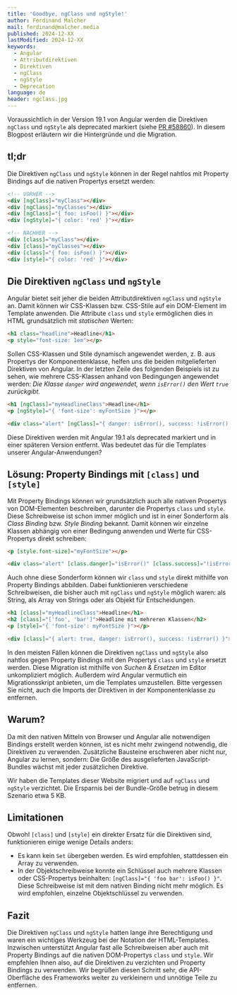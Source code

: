 ```yaml
---
title: 'Goodbye, ngClass und ngStyle!'
author: Ferdinand Malcher
mail: ferdinand@malcher.media
published: 2024-12-XX
lastModified: 2024-12-XX
keywords:
  - Angular
  - Attributdirektiven
  - Direktiven
  - ngClass
  - ngStyle
  - Deprecation
language: de
header: ngclass.jpg
---
```


Voraussichtlich in der Version 19.1 von Angular werden die Direktiven `ngClass` und `ngStyle` als deprecated markiert (siehe [PR #58860](https://github.com/angular/angular/pull/58860)).
In diesem Blogpost erläutern wir die Hintergründe und die Migration.

## tl;dr

Die Direktiven `ngClass` und `ngStyle` können in der Regel nahtlos mit Property Bindings auf die nativen Propertys ersetzt werden:

```html
<!-- VORHER -->
<div [ngClass]="myClass"></div>
<div [ngClass]="myClasses"></div>
<div [ngClass]="{ foo: isFoo() }"></div>
<div [ngStyle]="{ color: 'red' }"></div>

<!-- NACHHER -->
<div [class]="myClass"></div>
<div [class]="myClasses"></div>
<div [class]="{ foo: isFoo() }"></div>
<div [style]="{ color: 'red' }"></div>
```

## Die Direktiven `ngClass` und `ngStyle`

Angular bietet seit jeher die beiden Attributdirektiven `ngClass` und `ngStyle` an.
Damit können wir CSS-Klassen bzw. CSS-Stile auf ein DOM-Element im Template anwenden.
Die Attribute `class` und `style` ermöglichen dies in HTML grundsätzlich mit *statischen* Werten:

```html
<h1 class="headline">Headline</h1>
<p style="font-size: 1em"></p>
```

Sollen CSS-Klassen und Stile dynamisch angewendet werden, z. B. aus Propertys der Komponentenklasse, helfen uns die beiden mitgelieferten Direktiven von Angular. In der letzten Zeile des folgenden Beispiels ist zu sehen, wie mehrere CSS-Klassen anhand von Bedingungen angewendet werden: *Die Klasse `danger` wird angewendet, wenn `isError()` den Wert `true` zurückgibt.* 

```html
<h1 [ngClass]="myHeadlineClass">Headline</h1>
<p [ngStyle]="{ 'font-size': myFontSize }"></p>

<div class="alert" [ngClass]="{ danger: isError(), success: !isError() }"></div>
```

Diese Direktiven werden mit Angular 19.1 als deprecated markiert und in einer späteren Version entfernt.
Was bedeutet das für die Templates unserer Angular-Anwendungen?

## Lösung: Property Bindings mit `[class]` und `[style]`

Mit Property Bindings können wir grundsätzlich auch alle nativen Propertys von DOM-Elementen beschreiben, darunter die Propertys `class` und `style`.
Diese Schreibweise ist schon immer möglich und ist in einer Sonderform als *Class Binding* bzw. *Style Binding* bekannt.
Damit können wir einzelne Klassen abhängig von einer Bedingung anwenden und Werte für CSS-Propertys direkt schreiben:

```html
<p [style.font-size]="myFontSize"></p>

<div class="alert" [class.danger]="isError()" [class.success]="!isError()"></div>
```

Auch ohne diese Sonderform können wir `class` und `style` direkt mithilfe von Property Bindings abbilden.
Dabei funktionieren verschiedene Schreibweisen, die bisher auch mit `ngClass` und `ngStyle` möglich waren: als String, als Array von Strings oder als Objekt für Entscheidungen.

```html
<h1 [class]="myHeadlineClass">Headline</h1>
<h2 [class]="['foo', 'bar']">Headline mit mehreren Klassen</h2>
<p [style]="{ 'font-size': myFontSize }"></p>

<div [class]="{ alert: true, danger: isError(), success: !isError() }"></div>
```

In den meisten Fällen können die Direktiven `ngClass` und `ngStyle` also nahtlos gegen Property Bindings mit den Propertys `class` und `style` ersetzt werden.
Diese Migration ist mithilfe von *Suchen & Ersetzen* im Editor unkompliziert möglich.
Außerdem wird Angular vermutlich ein Migrationsskript anbieten, um die Templates umzustellen.
Bitte vergessen Sie nicht, auch die Imports der Direktiven in der Komponentenklasse zu entfernen.

## Warum?

Da mit den nativen Mitteln von Browser und Angular alle notwendigen Bindings erstellt werden können, ist es nicht mehr zwingend notwendig, die Direktiven zu verwenden.
Zusätzliche Bausteine erschweren aber nicht nur, Angular zu lernen, sondern: Die Größe des ausgelieferten JavaScript-Bundles wächst mit jeder zusätzlichen Direktive.

Wir haben die Templates dieser Website migriert und auf `ngClass` und `ngStyle` verzichtet. Die Ersparnis bei der Bundle-Größe betrug in diesem Szenario etwa 5 KB.

## Limitationen

Obwohl `[class]` und `[style]` ein direkter Ersatz für die Direktiven sind, funktionieren einige wenige Details anders:

- Es kann kein `Set` übergeben werden. Es wird empfohlen, stattdessen ein Array zu verwenden.
- In der Objektschreibweise konnte ein Schlüssel auch mehrere Klassen oder CSS-Propertys beinhalten: `[ngClass]="{ 'foo bar': isFoo() }"`. Diese Schreibweise ist mit dem nativen Binding nicht mehr möglich. Es wird empfohlen, einzelne Objektschlüssel zu verwenden.


## Fazit

Die Direktiven `ngClass` und `ngStyle` hatten lange ihre Berechtigung und waren ein wichtiges Werkzeug bei der Notation der HTML-Templates.
Inzwischen unterstützt Angular fast alle Schreibweisen aber auch mit Property Bindings auf die nativen DOM-Propertys `class` und `style`.
Wir empfehlen Ihnen also, auf die Direktiven zu verzichten und Property Bindings zu verwenden.
Wir begrüßen diesen Schritt sehr, die API-Oberfläche des Frameworks weiter zu verkleinern und unnötige Teile zu entfernen.